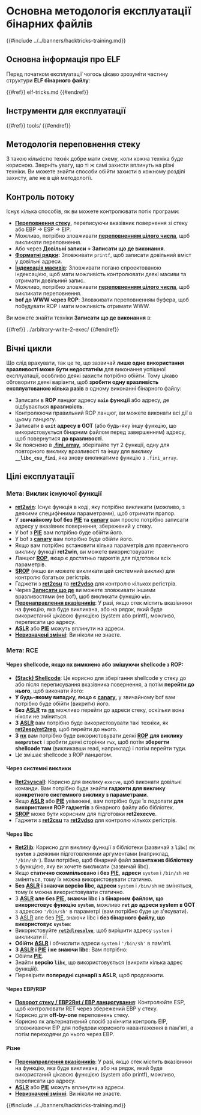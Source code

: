 # Основна методологія експлуатації бінарних файлів

{{#include ../../banners/hacktricks-training.md}}

## Основна інформація про ELF

Перед початком експлуатації чогось цікаво зрозуміти частину структури **ELF бінарного файлу**:

{{#ref}}
elf-tricks.md
{{#endref}}

## Інструменти для експлуатації

{{#ref}}
tools/
{{#endref}}

## Методологія переповнення стеку

З такою кількістю технік добре мати схему, коли кожна техніка буде корисною. Зверніть увагу, що ті ж самі захисти вплинуть на різні техніки. Ви можете знайти способи обійти захисти в кожному розділі захисту, але не в цій методології.

## Контроль потоку

Існує кілька способів, як ви можете контролювати потік програми:

- [**Переповнення стеку**](../stack-overflow/index.html), переписуючи вказівник повернення зі стеку або EBP -> ESP -> EIP.
- Можливо, потрібно зловживати [**переповненням цілого числа**](../integer-overflow.md), щоб викликати переповнення.
- Або через **Довільні записи + Записати що де виконання**.
- [**Форматні рядки**](../format-strings/index.html)**:** Зловживати `printf`, щоб записати довільний вміст у довільні адреси.
- [**Індексація масивів**](../array-indexing.md): Зловживати погано спроектованою індексацією, щоб мати можливість контролювати деякі масиви та отримати довільний запис.
- Можливо, потрібно зловживати [**переповненням цілого числа**](../integer-overflow.md), щоб викликати переповнення.
- **bof до WWW через ROP**: Зловживати переповненням буфера, щоб побудувати ROP і мати можливість отримати WWW.

Ви можете знайти техніки **Записати що де виконання** в:

{{#ref}}
../arbitrary-write-2-exec/
{{#endref}}

## Вічні цикли

Що слід врахувати, так це те, що зазвичай **лише одне використання вразливості може бути недостатнім** для виконання успішної експлуатації, особливо деякі захисти потрібно обійти. Тому цікаво обговорити деякі варіанти, щоб **зробити одну вразливість експлуатованою кілька разів** в одному виконанні бінарного файлу:

- Записати в **ROP** ланцюг адресу **`main` функції** або адресу, де відбувається **вразливість**.
- Контролюючи правильний ROP ланцюг, ви можете виконати всі дії в цьому ланцюгу.
- Записати в **`exit` адресу в GOT** (або будь-яку іншу функцію, що використовується бінарним файлом перед завершенням) адресу, щоб повернутися **до вразливості**.
- Як пояснено в [**.fini_array**](../arbitrary-write-2-exec/www2exec-.dtors-and-.fini_array.md#eternal-loop)**,** зберігайте тут 2 функції, одну для повторного виклику вразливості та іншу для виклику **`__libc_csu_fini`**, яка знову викликатиме функцію з `.fini_array`.

## Цілі експлуатації

### Мета: Виклик існуючої функції

- [**ret2win**](#ret2win): Існує функція в коді, яку потрібно викликати (можливо, з деякими специфічними параметрами), щоб отримати прапор.
- У **звичайному bof без** [**PIE**](../common-binary-protections-and-bypasses/pie/index.html) **та** [**canary**](../common-binary-protections-and-bypasses/stack-canaries/index.html) вам просто потрібно записати адресу у вказівник повернення, збережений у стеку.
- У bof з [**PIE**](../common-binary-protections-and-bypasses/pie/index.html) вам потрібно буде обійти його.
- У bof з [**canary**](../common-binary-protections-and-bypasses/stack-canaries/index.html) вам потрібно буде обійти його.
- Якщо вам потрібно встановити кілька параметрів для правильного виклику функції **ret2win**, ви можете використовувати:
- Ланцюг [**ROP**](#rop-and-ret2...-techniques), якщо є достатньо гаджетів для підготовки всіх параметрів.
- [**SROP**](../rop-return-oriented-programing/srop-sigreturn-oriented-programming/index.html) (якщо ви можете викликати цей системний виклик) для контролю багатьох регістрів.
- Гаджети з [**ret2csu**](../rop-return-oriented-programing/ret2csu.md) та [**ret2vdso**](../rop-return-oriented-programing/ret2vdso.md) для контролю кількох регістрів.
- Через [**Записати що де**](../arbitrary-write-2-exec/index.html) ви можете зловживати іншими вразливостями (не bof), щоб викликати функцію **`win`**.
- [**Перенаправлення вказівників**](../stack-overflow/pointer-redirecting.md): У разі, якщо стек містить вказівники на функцію, яка буде викликана, або на рядок, який буде використаний цікавою функцією (system або printf), можливо, переписати цю адресу.
- [**ASLR**](../common-binary-protections-and-bypasses/aslr/index.html) або [**PIE**](../common-binary-protections-and-bypasses/pie/index.html) можуть вплинути на адреси.
- [**Невизначені змінні**](../stack-overflow/uninitialized-variables.md): Ви ніколи не знаєте.

### Мета: RCE

#### Через shellcode, якщо nx вимкнено або змішуючи shellcode з ROP:

- [**(Stack) Shellcode**](#stack-shellcode): Це корисно для зберігання shellcode у стеку до або після переписування вказівника повернення, а потім **перейти до нього**, щоб виконати його:
- **У будь-якому випадку, якщо є** [**canary**](../common-binary-protections-and-bypasses/stack-canaries/index.html)**,** у звичайному bof вам потрібно буде обійти (викрити) його.
- **Без** [**ASLR**](../common-binary-protections-and-bypasses/aslr/index.html) **та** [**nx**](../common-binary-protections-and-bypasses/no-exec-nx.md) можливо перейти до адреси стеку, оскільки вона ніколи не зміниться.
- **З** [**ASLR**](../common-binary-protections-and-bypasses/aslr/index.html) вам потрібно буде використовувати такі техніки, як [**ret2esp/ret2reg**](../rop-return-oriented-programing/ret2esp-ret2reg.md), щоб перейти до нього.
- **З** [**nx**](../common-binary-protections-and-bypasses/no-exec-nx.md) вам потрібно буде використовувати деякі [**ROP**](../rop-return-oriented-programing/index.html) **для виклику `memprotect`** і зробити деякі сторінки `rwx`, щоб потім **зберегти shellcode там** (викликавши read, наприклад) і потім перейти туди.
- Це змішає shellcode з ROP ланцюгом.

#### Через системні виклики

- [**Ret2syscall**](../rop-return-oriented-programing/rop-syscall-execv/index.html): Корисно для виклику `execve`, щоб виконати довільні команди. Вам потрібно буде знайти **гаджети для виклику конкретного системного виклику з параметрами**.
- Якщо [**ASLR**](../common-binary-protections-and-bypasses/aslr/index.html) або [**PIE**](../common-binary-protections-and-bypasses/pie/index.html) увімкнені, вам потрібно буде їх подолати **для використання ROP гаджетів** з бінарного файлу або бібліотек.
- [**SROP**](../rop-return-oriented-programing/srop-sigreturn-oriented-programming/index.html) може бути корисним для підготовки **ret2execve**.
- Гаджети з [**ret2csu**](../rop-return-oriented-programing/ret2csu.md) та [**ret2vdso**](../rop-return-oriented-programing/ret2vdso.md) для контролю кількох регістрів.

#### Через libc

- [**Ret2lib**](../rop-return-oriented-programing/ret2lib/index.html): Корисно для виклику функції з бібліотеки (зазвичай з **`libc`**) як **`system`** з деякими підготовленими аргументами (наприклад, `'/bin/sh'`). Вам потрібно, щоб бінарний файл **завантажив бібліотеку** з функцією, яку ви хочете викликати (зазвичай libc).
- Якщо **статично скомпільовано і без** [**PIE**](../common-binary-protections-and-bypasses/pie/index.html), **адреси** `system` і `/bin/sh` не зміняться, тому їх можна використовувати статично.
- **Без** [**ASLR**](../common-binary-protections-and-bypasses/aslr/index.html) **і знаючи версію libc**, **адреси** `system` і `/bin/sh` не зміняться, тому їх можна використовувати статично.
- З [**ASLR**](../common-binary-protections-and-bypasses/aslr/index.html) **але без** [**PIE**](../common-binary-protections-and-bypasses/pie/index.html)**, знаючи libc і з бінарним файлом, що використовує функцію `system`**, можливо **`ret` до адреси system в GOT** з адресою `'/bin/sh'` в параметрі (вам потрібно буде це з'ясувати).
- З [ASLR](../common-binary-protections-and-bypasses/aslr/index.html) але без [PIE](../common-binary-protections-and-bypasses/pie/index.html), знаючи libc і **без бінарного файлу, що використовує `system`**:
- Використовуйте [**`ret2dlresolve`**](../rop-return-oriented-programing/ret2dlresolve.md), щоб вирішити адресу `system` і викликати її.
- **Обійти** [**ASLR**](../common-binary-protections-and-bypasses/aslr/index.html) і обчислити адреси `system` і `'/bin/sh'` в пам'яті.
- **З** [**ASLR**](../common-binary-protections-and-bypasses/aslr/index.html) **і** [**PIE**](../common-binary-protections-and-bypasses/pie/index.html) **і не знаючи libc**: Вам потрібно:
- Обійти [**PIE**](../common-binary-protections-and-bypasses/pie/index.html).
- Знайти **версію `libc`**, що використовується (викрити кілька адрес функцій).
- Перевірити **попередні сценарії з ASLR**, щоб продовжити.

#### Через EBP/RBP

- [**Поворот стеку / EBP2Ret / EBP ланцюгування**](../stack-overflow/stack-pivoting-ebp2ret-ebp-chaining.md): Контролюйте ESP, щоб контролювати RET через збережений EBP у стеку.
- Корисно для **off-by-one** переповнень стеку.
- Корисно як альтернативний спосіб закінчити контроль EIP, зловживаючи EIP для побудови корисного навантаження в пам'яті, а потім переходячи до нього через EBP.

#### Різне

- [**Перенаправлення вказівників**](../stack-overflow/pointer-redirecting.md): У разі, якщо стек містить вказівники на функцію, яка буде викликана, або на рядок, який буде використаний цікавою функцією (system або printf), можливо, переписати цю адресу.
- [**ASLR**](../common-binary-protections-and-bypasses/aslr/index.html) або [**PIE**](../common-binary-protections-and-bypasses/pie/index.html) можуть вплинути на адреси.
- [**Невизначені змінні**](../stack-overflow/uninitialized-variables.md): Ви ніколи не знаєте.

{{#include ../../banners/hacktricks-training.md}}
